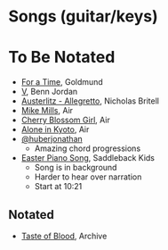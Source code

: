 <!-- cspell:disable -->
# Songs (guitar/keys)


# To Be Notated
* [For a Time][1], Goldmund
* [V][2], Benn Jordan
* [Austerlitz - Allegretto][3], Nicholas Britell
* [Mike Mills][4], Air
* [Cherry Blossom Girl][5], Air
* [Alone in Kyoto][6], Air
* [@huberjonathan][7]
    * Amazing chord progressions
* [Easter Piano Song][8], Saddleback Kids
    * Song is in background
    * Harder to hear over narration
    * Start at 10:21



## Notated
* [Taste of Blood][9], Archive



<!-- LINKS -------------------------------------------------------------------->

[1]: <https://open.spotify.com/track/47C5Ep1eC1lkNmRy3oFg1m?si=3183056b77f24e63> (For a Time)
[2]: <https://open.spotify.com/track/6kxg2s7uvrQEBZQYRcqM54?si=4f065ed28e3a4fba> (V)
[3]: <https://www.youtube.com/watch?v=jAJ2Sc4hKEI> (Austerlitz - Allegretto)
[4]: <https://open.spotify.com/track/4Kay0txJIyIz0c941Nurb1?si=f28172bbc65b4e05> (Mike Mills)
[5]: <https://open.spotify.com/track/4m8ttWM8IKXyhpv89E867J?si=7b1b4b85f1c34138> (Cherry Blossom Girl)
[6]: <https://open.spotify.com/track/40UlFC0dIxv7lAEJaPZLnm?si=7c77f71f758849d1> (Alone in Kyoto)
[7]: <https://www.instagram.com/huberjonathan/> (@huberjonathan)
[8]: <https://youtu.be/4VtcF_fOoWY?t=621> (Easter Piano Song)
[9]: </song-breakdowns/taste_of_blood-archive.md> (Taste of Blood)
